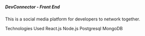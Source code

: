 ##### DevConnector - Front End
This is a social media platform for developers to network together.

Technologies Used
React.js
Node.js
Postgresql
MongoDB
